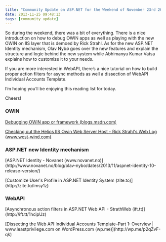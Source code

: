 ```yaml
---
title: "Community Update on ASP.NET for the Weekend of November 23rd 2013"
date: 2013-11-25 09:48:13
tags: [community update]
---
```


So during the weekend, there was a bit of everything. There is a nice introduction on how to debug OWIN apps as well as playing with the new OWIN on IIS layer that is demoed by Rick Strahl. As for the new ASP.NET Identity mechanism, Olav Nybø goes over the new features and explain the structure and logic behind the new system while Abhimanyu Kumar Vatsa explains how to customize it to your needs.

If you are more interested in WebAPI, there’s a nice tutorial on how to build proper action filters for async methods as well a dissection of WebAPI Individual Accounts Template.

I’m hoping you’ll be enjoying this reading list for today. 

Cheers!

### OWIN

[Debugging OWIN app or framework (blogs.msdn.com)](http://blogs.msdn.com/b/webdev/archive/2013/11/22/debugging-owin-app-or-framework.aspx) <p align="left">[Checking out the Helios IIS Owin Web Server Host - Rick Strahl's Web Log (www.west-wind.com)](http://www.west-wind.com/weblog/posts/2013/Nov/23/Checking-out-the-Helios-IIS-Owin-Web-Server-Host) 

### ASP.NET new Identity mechanism
 <p align="left">[ASP.NET Identity - Novanet (www.novanet.no)](http://www.novanet.no/blog/olav-nybo/dates/2013/11/aspnet-identity-10-release-version/) <p align="left">[Customize User's Profile in ASP.NET Identity System (zite.to)](http://zite.to/Imsy1z) 

### WebAPI
 <p align="left">[Asynchronous action filters in ASP.NET Web API - StrathWeb (ift.tt)](http://ift.tt/1hcipUz) <p align="left">[Dissecting the Web API Individual Accounts Template–Part 1: Overview | www.leastprivilege.com on WordPress.com (wp.me)](http://wp.me/p2qZvF-qk)